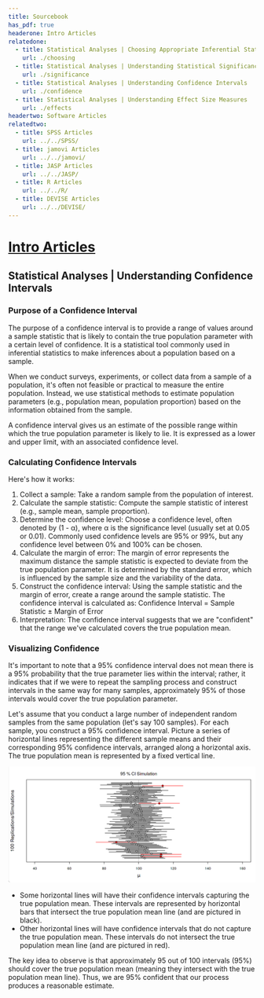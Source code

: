 ```yaml
---
title: Sourcebook
has_pdf: true
headerone: Intro Articles
relatedone:
  - title: Statistical Analyses | Choosing Appropriate Inferential Statistics
    url: ./choosing
  - title: Statistical Analyses | Understanding Statistical Significance Tests
    url: ./significance
  - title: Statistical Analyses | Understanding Confidence Intervals
    url: ./confidence
  - title: Statistical Analyses | Understanding Effect Size Measures
    url: ./effects
headertwo: Software Articles
relatedtwo:
  - title: SPSS Articles
    url: ../../SPSS/
  - title: jamovi Articles
    url: ../../jamovi/
  - title: JASP Articles
    url: ../../JASP/
  - title: R Articles
    url: ../../R/
  - title: DEVISE Articles
    url: ../../DEVISE/
---
```


# [Intro Articles](../index.md)
## Statistical Analyses | Understanding Confidence Intervals

### Purpose of a Confidence Interval

The purpose of a confidence interval is to provide a range of values around a sample statistic that is likely to contain the true population parameter with a certain level of confidence. It is a statistical tool commonly used in inferential statistics to make inferences about a population based on a sample.

When we conduct surveys, experiments, or collect data from a sample of a population, it's often not feasible or practical to measure the entire population. Instead, we use statistical methods to estimate population parameters (e.g., population mean, population proportion) based on the information obtained from the sample.

A confidence interval gives us an estimate of the possible range within which the true population parameter is likely to lie. It is expressed as a lower and upper limit, with an associated confidence level.

### Calculating Confidence Intervals

Here's how it works:

1. Collect a sample: Take a random sample from the population of interest.
2. Calculate the sample statistic: Compute the sample statistic of interest (e.g., sample mean, sample proportion).
3. Determine the confidence level: Choose a confidence level, often denoted by (1 - α), where α is the significance level (usually set at 0.05 or 0.01). Commonly used confidence levels are 95% or 99%, but any confidence level between 0% and 100% can be chosen.
4. Calculate the margin of error: The margin of error represents the maximum distance the sample statistic is expected to deviate from the true population parameter. It is determined by the standard error, which is influenced by the sample size and the variability of the data.
5. Construct the confidence interval: Using the sample statistic and the margin of error, create a range around the sample statistic. The confidence interval is calculated as: Confidence Interval = Sample Statistic ± Margin of Error
6. Interpretation: The confidence interval suggests that we are "confident" that the range we've calculated covers the true population mean. 

### Visualizing Confidence

It's important to note that a 95% confidence interval does not mean there is a 95% probability that the true parameter lies within the interval; rather, it indicates that if we were to repeat the sampling process and construct intervals in the same way for many samples, approximately 95% of those intervals would cover the true population parameter.

Let's assume that you conduct a large number of independent random samples from the same population (let's say 100 samples). For each sample, you construct a 95% confidence interval. Picture a series of horizontal lines representing the different sample means and their corresponding 95% confidence intervals, arranged along a horizontal axis. The true population mean is represented by a fixed vertical line.

<p align="center"><kbd><img src="confidenceintervals.png"></kbd></p>

- Some horizontal lines will have their confidence intervals capturing the true population mean. These intervals are represented by horizontal bars that intersect the true population mean line (and are pictured in black).
- Other horizontal lines will have confidence intervals that do not capture the true population mean. These intervals do not intersect the true population mean line (and are pictured in red).

The key idea to observe is that approximately 95 out of 100 intervals (95%) should cover the true population mean (meaning they intersect with the true population mean line). Thus, we are 95% confident that our process produces a reasonable estimate.
 